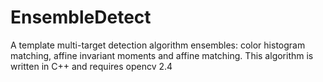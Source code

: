 # EnsembleDetect
A template multi-target detection algorithm ensembles:  color histogram matching, affine invariant moments and affine matching.
This algorithm is written in C++ and requires opencv 2.4
